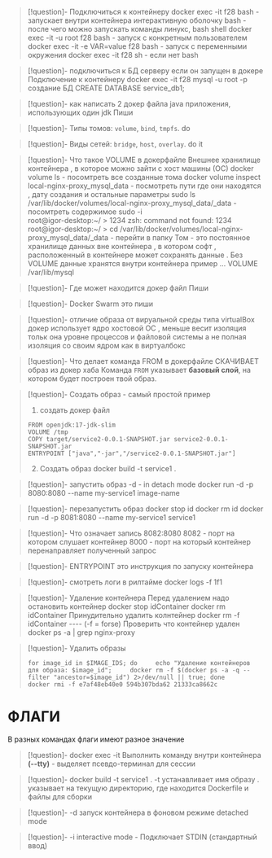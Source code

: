 
>[!question]- Подключиться к контейнеру
>docker exec -it f28 bash - запускает внутри контейнера интерактивную оболочку
>bash - после чего можно запускать команды линукс, bash shell
>docker exec -it -u root f28 bash - запуск с конкретным пользователем
>docker exec -it -e VAR=value f28 bash - запуск с переменными окружения
>docker exec -it f28 sh - если нет bash

>[!question]- подключиться к БД серверу если он запущен в докере
>Подключение к контейнеру
>docker exec -it f28 mysql -u root -p
>создание БД
>CREATE DATABASE service_db1;

>[!question]- как написать 2 докер файла java приложения, использующих один jdk
>Пиши

>[!question]- Типы томов: `volume`, `bind`, `tmpfs`. 
>do

>[!question]-  Виды сетей: `bridge`, `host`, `overlay`.
>do it 


>[!question]- Что такое VOLUME в докерфайле
>Внешнее хранилище контейнера , в которое можно зайти  с хост машины (ОС)
> docker volume ls    - посомтреть все созданные тома
> docker volume inspect local-nginx-proxy_mysql_data - посмотреть пути где они находятся , дату создания и остальные параметры 
> sudo ls /var/lib/docker/volumes/local-nginx-proxy_mysql_data/_data -  посомтреть содержимое 
> sudo -i                                                           
>root@igor-desktop:~/ > 1234
>zsh: command not found: 1234
>root@igor-desktop:~/ > cd /var/lib/docker/volumes/local-nginx-proxy_mysql_data/_data       - перейти в папку
>Том - это постоянное хранилище  данных вне контейнера , в котором софт , расположенный в контейнере может сохранять данные . Без VOLUME данные хранятся внутри контейнера
>пример 
>...
>VOLUME /var/lib/mysql 

>[!question]- Где может находится докер файл
>Пиши

>[!question]- Docker Swarm это 
>пиши

>[!question]- отличие образа от вируальной среды типа virtualBox
>докер использует ядро хостовой ОС , меньше весит изоляция тольк она уровне процессов и файловой системы а не полная изоляция со своим ядром как в виртуалбокс

>[!question]- Что делает команда FROM  в докерфайле
>СКАЧИВАЕТ образ из докер хаба
>Команда `FROM` указывает **базовый слой**, на котором будет построен твой образ.

>[!question]- Создать образ - самый простой пример
>1. создать докер файл 
>```  
>FROM openjdk:17-jdk-slim  
>VOLUME /tmp  
>COPY target/service2-0.0.1-SNAPSHOT.jar service2-0.0.1-SNAPSHOT.jar  
>ENTRYPOINT ["java","-jar","/service2-0.0.1-SNAPSHOT.jar"]  
>```
>2. Создать образ
>docker build -t service1 .

>[!question]- запустить образ
>-d - in detach mode
>docker run -d -p 8080:8080 --name my-service1 image-name

>[!question]- перезапустить образ
>docker stop id
>docker rm id
>docker run -d -p 8081:8080 --name my-service1 service1

>[!question]-  Что означает запись 8082:8080
>8082 - порт на котором слушает контейнер
>8000 - порт на который контейнер перенаправляет полученный запрос

>[!question]- ENTRYPOINT это
>инструкция по запуску контейнера 

>[!question]- смотреть логи в рилтайме
>docker logs -f 1f1 

>[!question]- Удаление контейнера
>Перед удалением надо остановить контейнер docker stop idContainer
>docker rm idContainer
>Принудительно удалить колнтейнер
>docker rm -f idContainer   ----  (-f = forse)
>Проверить что контейнер удален
>docker ps -a | grep nginx-proxy  

>[!question]- Удалить образы
>```
>for image_id in $IMAGE_IDS; do     echo "Удаление контейнеров для образа: $image_id";     docker rm -f $(docker ps -a -q --filter "ancestor=$image_id") 2>/dev/null || true; done
>docker rmi -f e7af48eb40e0 594b307bda62 21333ca8662c
>```

# ФЛАГИ
В разных командах флаги имеют разное значение 
>[!question]- docker exec -it
>Выполнить команду внутри контейнера
>**(--tty)** - выделяет псевдо-терминал для сессии

>[!question]- docker build -t service1 .
> -t устанавливает имя образу
> . указывает на текущую директорию, где находится Dockerfile и файлы для сборки

>[!question]- -d
>запуск контейнера в фоновом режиме detached mode

>[!question]- -i
>interactive mode  - Подключает STDIN (стандартный ввод)

